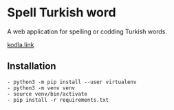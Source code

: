 # Spell Turkish word
A web application for spelling or codding Turkish words. 

[kodla.link](http://kodla.link)

## Installation
```
- python3 -m pip install --user virtualenv
- python3 -m venv venv
- source venv/bin/activate
- pip install -r requirements.txt

```